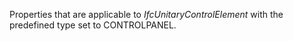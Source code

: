 Properties that are applicable to _IfcUnitaryControlElement_ with the predefined type set to CONTROLPANEL.
